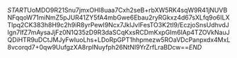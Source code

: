 $START$UoMDO9R21Snu7jmxOHl8uaa7Cxh2seB+rbXW5RK4sqW9R41jNUVBNFqqoW71miNmZ5pJUR41ZY5fA4mbGwe6Ebau2ryRGkxz4d67sXLfq9o6ILXTlpq2CK383h8H9c2h9iR8yrPewI9Ncx7JklJvIFesTO3K2tI9/EczjoSnsUdhvdJlgn7IfZ7mAysaJjFz0N1Q35zD9R3daSCqKxsRCDmKxpGIm6IAp4TZOVkNauJQDiHTR9uDCtJMJyFwIuoLhs+LDoRpGPT1hhpmezw5ROaVDcPanpxdx4MxL8vcorqd7+0qw9UufgzXA8rpINuyfph26NtNI9YrZrfLraBDcw==$END$
